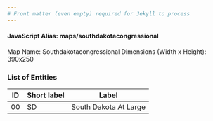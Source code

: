 ```yaml
---
# Front matter (even empty) required for Jekyll to process
---
```


#### JavaScript Alias: maps/southdakotacongressional

Map Name: Southdakotacongressional
Dimensions (Width x Height): 390x250





### List of Entities

ID | Short label | Label
---|---|---|
00|SD|South Dakota At Large

